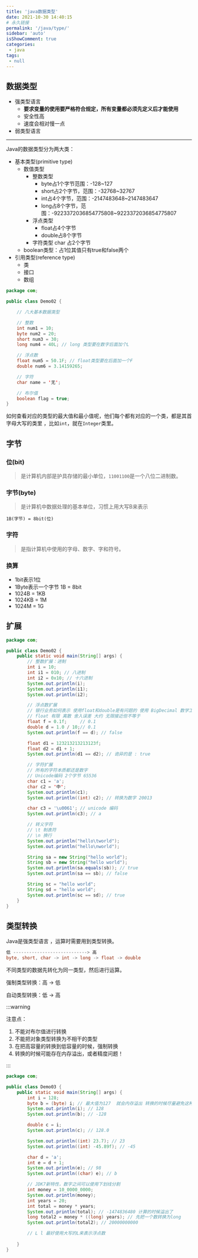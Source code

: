 ```yaml
---
title: 'java数据类型'
date: 2021-10-30 14:40:15
# 永久链接
permalink: '/java/type/'
sidebar: 'auto'
isShowComment: true
categories:
 - java
tags:
 - null
---
```




## 数据类型

-   强类型语言
    -   **要求变量的使用要严格符合规定，所有变量都必须先定义后才能使用**
    -   安全性高
    -   速度会相对慢一点
-   弱类型语言

---

Java的数据类型分为两大类：

-   基本类型(primitive type)
    -   数值类型
        -   整数类型
            -   byte占1个字节范围：-128~127
            -   short占2个字节，范围：-32768~32767
            -   int占4个字节，范围：-2147483648~2147483647
            -   long占8个字节，范围：-9223372036854775808~9223372036854775807
        -   浮点类型
            -   float占4个字节
            -   double占8个字节
        -   字符类型 char 占2个字节
    -   boolean类型：占1位其值只有true和false两个
-   引用类型(reference type)
    -   类
    -   接口
    -   数组



```java
package com;

public class Demo02 {

    // 八大基本数据类型

    // 整数
    int num1 = 10;
    byte num2 = 20;
    short num3 = 30;
    long num4 = 40L; // long 类型要在数字后面加个L

    // 浮点数
    float num5 = 50.1F; // float类型要在后面加一个F
    double num6 = 3.14159265;

    // 字符
    char name = '无';

    // 布尔值
    boolean flag = true;
}

```

如何查看对应的类型的最大值和最小值呢，他们每个都有对应的一个类，都是其首字母大写的类里 ，比如`int`，就在`Integer`类里。



## 字节

### 位(bit)

>   是计算机内部是护具存储的最小单位，`11001100`是一个八位二进制数。



### 字节(byte)

>   是计算机中数据处理的基本单位，习惯上用大写B来表示

`1B(字节) = 8bit(位)`



### 字符

>   是指计算机中使用的字母、数字、字和符号。





### 换算

-   1bit表示1位
-   1Byte表示一个字节 1B = 8bit
-   1024B = 1KB
-   1024KB = 1M
-   1024M = 1G



## 扩展

```java
package com;

public class Demo02 {
    public static void main(String[] args) {
        // 整数扩展：进制
        int i = 10;
        int i1 = 010; // 八进制
        int i2 = 0x10; // 十六进制
        System.out.println(i);
        System.out.println(i1);
        System.out.println(i2);

        // 浮点数扩展
        // 银行业务如何表示 使用float和double是有问题的 使用 BigDecimal 数学工具类
        // float 有限 离散 舍入误差 大约 无限接近但不等于
        float f = 0.1f;     // 0.1
        double d = 1.0 / 10;// 0.1
        System.out.println(f == d); // false

        float d1 = 123213213213123f;
        float d2 = d1 + 1;
        System.out.println(d1 == d2); // 诡异的是 : true

        // 字符扩展
        // 所有的字符本质都还是数字
        // Unicode编码 2个字节 65536
        char c1 = 'a';
        char c2 = '中';
        System.out.println(c1);
        System.out.println((int) c2); // 转换为数字 20013

        char c3 = '\u0061'; // unicode 编码
        System.out.println(c3); // a

        // 转义字符
        // \t 制表符
        // \n 换行
        System.out.println("hello\tworld");
        System.out.println("hello\nworld");

        String sa = new String("hello world");
        String sb = new String("hello world");
        System.out.println(sa.equals(sb)); // true
        System.out.println(sa == sb); // false

        String sc = "hello world";
        String sd = "hello world";
        System.out.println(sc == sd); // true
    }
}

```



## 类型转换

Java是强类型语言 ，运算时需要用到类型转换。

```java
低 ----------------------------> 高
byte, short, char -> int -> long -> float -> double
```

不同类型的数据先转化为同一类型，然后进行运算。



强制类型转换：高 -> 低

自动类型转换：低 -> 高



:::warning

注意点：

1.   不能对布尔值进行转换
2.   不能把对象类型转换为不相干的类型
3.   在把高容量的转换到低容量的时候，强制转换
4.   转换的时候可能存在内存溢出，或者精度问题！

:::



```java
package com;

public class Demo03 {
    public static void main(String[] args) {
        int i = 128;
        byte b = (byte) i; // 最大值为127  就会内存溢出 转换的时候尽量避免这种内存溢出的情况
        System.out.println(i); // 128
        System.out.println(b); // -128

        double c = i;
        System.out.println(c); // 128.0

        System.out.println((int) 23.7); // 23
        System.out.println((int) -45.89f); // -45

        char d = 'a';
        int e = d + 1;
        System.out.println(e); // 98
        System.out.println((char) e); // b

        // JDK7新特性，数字之间可以使用下划线分割
        int money = 10_0000_0000;
        System.out.println(money);
        int years = 20;
        int total = money * years;
        System.out.println(total); // -1474836480 计算的时候溢出了
        long total2 = money * ((long) years); // 先把一个数转换为long
        System.out.println(total2); // 20000000000

        // L l 最好使用大写的L来表示浮点数
        
    }
}

```

